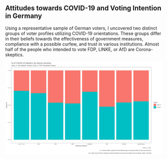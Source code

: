 ## Attitudes towards COVID-19 and Voting Intention in Germany
Using a representative sample of German voters, I uncovered two distinct groups of voter profiles utilizing COVID-19 orientations. These groups differ in their beliefs towards the effectiveness of government measures, compliance with a possible curfew, and trust in various institutions. Almost half of the people who intended to vote FDP, LINKE, or AfD are Corona-skeptics.

![plotly_map](img/11_vis_lc_02.png)